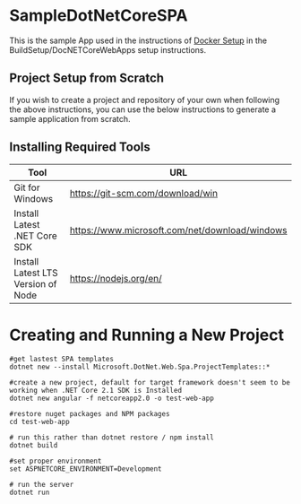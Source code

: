 # SampleDotNetCoreSPA
This is the sample App used in the instructions of [Docker Setup](https://github.com/temporafugiunt/DockerSetupInfo) in the BuildSetup/DocNETCoreWebApps setup instructions.

## Project Setup from Scratch

If you wish to create a project and repository of your own when following the above instructions, you can use the below instructions to generate a sample application from scratch.

## Installing Required Tools
| Tool                               | URL                                              |
| ---------------------------------- | ------------------------------------------------ |
| Git for Windows                    | https://git-scm.com/download/win                 |
| Install Latest .NET Core SDK       | https://www.microsoft.com/net/download/windows   |
| Install Latest LTS Version of Node | https://nodejs.org/en/                           |

# Creating and Running a New Project
```
#get lastest SPA templates
dotnet new --install Microsoft.DotNet.Web.Spa.ProjectTemplates::*

#create a new project, default for target framework doesn't seem to be working when .NET Core 2.1 SDK is Installed
dotnet new angular -f netcoreapp2.0 -o test-web-app

#restore nuget packages and NPM packages
cd test-web-app

# run this rather than dotnet restore / npm install
dotnet build

#set proper environment 
set ASPNETCORE_ENVIRONMENT=Development

# run the server
dotnet run

```



